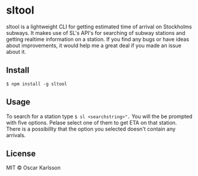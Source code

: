 # sltool
sltool is a lightweight CLI for getting estimated time of arrival on Stockholms subways. It makes use of SL's API's for searching of subway stations and getting realtime information on a station. If you find any bugs or have ideas about improvements, it would help me a great deal if you made an issue about it.

## Install

```
$ npm install -g sltool
```

## Usage

To search for a station type ```$ sl <searchstring>".```
You will the be prompted with five options. Pelase select one of them to get ETA on that station.
There is a possibillty that the option you selected doesn't contain any arrivals.

## License

MIT © Oscar Karlsson
